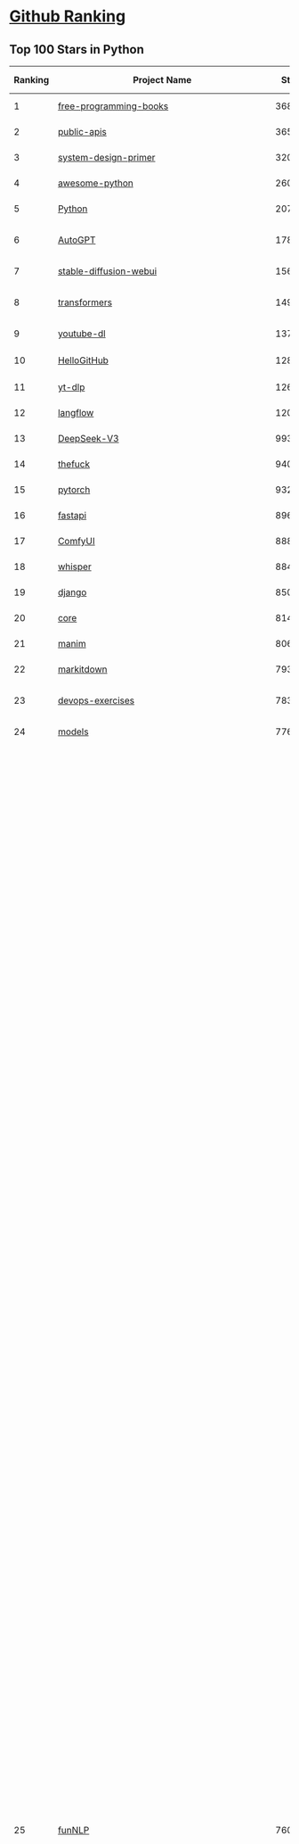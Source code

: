 [Github Ranking](../README.md)
==========

## Top 100 Stars in Python

| Ranking | Project Name | Stars | Forks | Language | Open Issues | Description | Last Commit |
| ------- | ------------ | ----- | ----- | -------- | ----------- | ----------- | ----------- |
| 1 | [free-programming-books](https://github.com/EbookFoundation/free-programming-books) | 368747 | 64186 | Python | 17 | :books: Freely available programming books | 2025-09-17T12:57:00Z |
| 2 | [public-apis](https://github.com/public-apis/public-apis) | 365474 | 38369 | Python | 19 | A collective list of free APIs | 2025-05-20T15:56:34Z |
| 3 | [system-design-primer](https://github.com/donnemartin/system-design-primer) | 320177 | 52320 | Python | 252 | Learn how to design large-scale systems. Prep for the system design interview.  Includes Anki flashcards. | 2025-05-21T11:13:33Z |
| 4 | [awesome-python](https://github.com/vinta/awesome-python) | 260493 | 26315 | Python | 0 | An opinionated list of awesome Python frameworks, libraries, software and resources. | 2025-09-17T05:29:57Z |
| 5 | [Python](https://github.com/TheAlgorithms/Python) | 207831 | 47883 | Python | 76 | All Algorithms implemented in Python | 2025-09-18T13:55:59Z |
| 6 | [AutoGPT](https://github.com/Significant-Gravitas/AutoGPT) | 178585 | 45973 | Python | 166 | AutoGPT is the vision of accessible AI for everyone, to use and to build on. Our mission is to provide the tools, so that you can focus on what matters. | 2025-09-20T01:45:39Z |
| 7 | [stable-diffusion-webui](https://github.com/AUTOMATIC1111/stable-diffusion-webui) | 156562 | 29043 | Python | 2368 | Stable Diffusion web UI | 2025-09-17T16:31:20Z |
| 8 | [transformers](https://github.com/huggingface/transformers) | 149999 | 30458 | Python | 1067 | 🤗 Transformers: the model-definition framework for state-of-the-art machine learning models in text, vision, audio, and multimodal models, for both inference and training.  | 2025-09-19T19:55:47Z |
| 9 | [youtube-dl](https://github.com/ytdl-org/youtube-dl) | 137314 | 10464 | Python | 3643 | Command-line program to download videos from YouTube.com and other video sites | 2025-05-04T11:53:05Z |
| 10 | [HelloGitHub](https://github.com/521xueweihan/HelloGitHub) | 128549 | 10738 | Python | 199 | :octocat: 分享 GitHub 上有趣、入门级的开源项目。Share interesting, entry-level open source projects on GitHub. | 2025-08-28T00:48:15Z |
| 11 | [yt-dlp](https://github.com/yt-dlp/yt-dlp) | 126888 | 10179 | Python | 1626 | A feature-rich command-line audio/video downloader | 2025-09-19T23:33:27Z |
| 12 | [langflow](https://github.com/langflow-ai/langflow) | 120317 | 7633 | Python | 437 | Langflow is a powerful tool for building and deploying AI-powered agents and workflows. | 2025-09-20T03:29:20Z |
| 13 | [DeepSeek-V3](https://github.com/deepseek-ai/DeepSeek-V3) | 99329 | 16211 | Python | 38 | None | 2025-08-28T03:24:37Z |
| 14 | [thefuck](https://github.com/nvbn/thefuck) | 94050 | 3764 | Python | 289 | Magnificent app which corrects your previous console command. | 2024-07-19T14:56:13Z |
| 15 | [pytorch](https://github.com/pytorch/pytorch) | 93283 | 25343 | Python | 15711 | Tensors and Dynamic neural networks in Python with strong GPU acceleration | 2025-09-20T04:05:30Z |
| 16 | [fastapi](https://github.com/fastapi/fastapi) | 89632 | 7897 | Python | 49 | FastAPI framework, high performance, easy to learn, fast to code, ready for production | 2025-09-18T08:09:57Z |
| 17 | [ComfyUI](https://github.com/comfyanonymous/ComfyUI) | 88838 | 9905 | Python | 2719 | The most powerful and modular diffusion model GUI, api and backend with a graph/nodes interface. | 2025-09-20T03:23:28Z |
| 18 | [whisper](https://github.com/openai/whisper) | 88402 | 10999 | Python | 0 | Robust Speech Recognition via Large-Scale Weak Supervision | 2025-09-08T10:58:26Z |
| 19 | [django](https://github.com/django/django) | 85039 | 32974 | Python | 0 | The Web framework for perfectionists with deadlines. | 2025-09-19T19:54:19Z |
| 20 | [core](https://github.com/home-assistant/core) | 81444 | 35200 | Python | 2312 | :house_with_garden: Open source home automation that puts local control and privacy first. | 2025-09-20T03:51:24Z |
| 21 | [manim](https://github.com/3b1b/manim) | 80637 | 6882 | Python | 454 | Animation engine for explanatory math videos | 2025-06-14T15:50:43Z |
| 22 | [markitdown](https://github.com/microsoft/markitdown) | 79367 | 4350 | Python | 261 | Python tool for converting files and office documents to Markdown. | 2025-09-08T15:37:34Z |
| 23 | [devops-exercises](https://github.com/bregman-arie/devops-exercises) | 78321 | 17629 | Python | 35 | Linux, Jenkins, AWS, SRE, Prometheus, Docker, Python, Ansible, Git, Kubernetes, Terraform, OpenStack, SQL, NoSQL, Azure, GCP, DNS, Elastic, Network, Virtualization. DevOps Interview Questions | 2025-08-31T18:37:14Z |
| 24 | [models](https://github.com/tensorflow/models) | 77638 | 45473 | Python | 1077 | Models and examples built with TensorFlow | 2025-09-03T21:34:26Z |
| 25 | [funNLP](https://github.com/fighting41love/funNLP) | 76092 | 15001 | Python | 34 | 中英文敏感词、语言检测、中外手机/电话归属地/运营商查询、名字推断性别、手机号抽取、身份证抽取、邮箱抽取、中日文人名库、中文缩写库、拆字词典、词汇情感值、停用词、反动词表、暴恐词表、繁简体转换、英文模拟中文发音、汪峰歌词生成器、职业名称词库、同义词库、反义词库、否定词库、汽车品牌词库、汽车零件词库、连续英文切割、各种中文词向量、公司名字大全、古诗词库、IT词库、财经词库、成语词库、地名词库、历史名人词库、诗词词库、医学词库、饮食词库、法律词库、汽车词库、动物词库、中文聊天语料、中文谣言数据、百度中文问答数据集、句子相似度匹配算法集合、bert资源、文本生成&摘要相关工具、cocoNLP信息抽取工具、国内电话号码正则匹配、清华大学XLORE:中英文跨语言百科知识图谱、清华大学人工智能技术系列报告、自然语言生成、NLU太难了系列、自动对联数据及机器人、用户名黑名单列表、罪名法务名词及分类模型、微信公众号语料、cs224n深度学习自然语言处理课程、中文手写汉字识别、中文自然语言处理 语料/数据集、变量命名神器、分词语料库+代码、任务型对话英文数据集、ASR 语音数据集 + 基于深度学习的中文语音识别系统、笑声检测器、Microsoft多语言数字/单位/如日期时间识别包、中华新华字典数据库及api(包括常用歇后语、成语、词语和汉字)、文档图谱自动生成、SpaCy 中文模型、Common Voice语音识别数据集新版、神经网络关系抽取、基于bert的命名实体识别、关键词(Keyphrase)抽取包pke、基于医疗领域知识图谱的问答系统、基于依存句法与语义角色标注的事件三元组抽取、依存句法分析4万句高质量标注数据、cnocr：用来做中文OCR的Python3包、中文人物关系知识图谱项目、中文nlp竞赛项目及代码汇总、中文字符数据、speech-aligner: 从“人声语音”及其“语言文本”产生音素级别时间对齐标注的工具、AmpliGraph: 知识图谱表示学习(Python)库：知识图谱概念链接预测、Scattertext 文本可视化(python)、语言/知识表示工具：BERT & ERNIE、中文对比英文自然语言处理NLP的区别综述、Synonyms中文近义词工具包、HarvestText领域自适应文本挖掘工具（新词发现-情感分析-实体链接等）、word2word：(Python)方便易用的多语言词-词对集：62种语言/3,564个多语言对、语音识别语料生成工具：从具有音频/字幕的在线视频创建自动语音识别(ASR)语料库、构建医疗实体识别的模型（包含词典和语料标注）、单文档非监督的关键词抽取、Kashgari中使用gpt-2语言模型、开源的金融投资数据提取工具、文本自动摘要库TextTeaser: 仅支持英文、人民日报语料处理工具集、一些关于自然语言的基本模型、基于14W歌曲知识库的问答尝试--功能包括歌词接龙and已知歌词找歌曲以及歌曲歌手歌词三角关系的问答、基于Siamese bilstm模型的相似句子判定模型并提供训练数据集和测试数据集、用Transformer编解码模型实现的根据Hacker News文章标题自动生成评论、用BERT进行序列标记和文本分类的模板代码、LitBank：NLP数据集——支持自然语言处理和计算人文学科任务的100部带标记英文小说语料、百度开源的基准信息抽取系统、虚假新闻数据集、Facebook: LAMA语言模型分析，提供Transformer-XL/BERT/ELMo/GPT预训练语言模型的统一访问接口、CommonsenseQA：面向常识的英文QA挑战、中文知识图谱资料、数据及工具、各大公司内部里大牛分享的技术文档 PDF 或者 PPT、自然语言生成SQL语句（英文）、中文NLP数据增强（EDA）工具、英文NLP数据增强工具 、基于医药知识图谱的智能问答系统、京东商品知识图谱、基于mongodb存储的军事领域知识图谱问答项目、基于远监督的中文关系抽取、语音情感分析、中文ULMFiT-情感分析-文本分类-语料及模型、一个拍照做题程序、世界各国大规模人名库、一个利用有趣中文语料库 qingyun 训练出来的中文聊天机器人、中文聊天机器人seqGAN、省市区镇行政区划数据带拼音标注、教育行业新闻语料库包含自动文摘功能、开放了对话机器人-知识图谱-语义理解-自然语言处理工具及数据、中文知识图谱：基于百度百科中文页面-抽取三元组信息-构建中文知识图谱、masr: 中文语音识别-提供预训练模型-高识别率、Python音频数据增广库、中文全词覆盖BERT及两份阅读理解数据、ConvLab：开源多域端到端对话系统平台、中文自然语言处理数据集、基于最新版本rasa搭建的对话系统、基于TensorFlow和BERT的管道式实体及关系抽取、一个小型的证券知识图谱/知识库、复盘所有NLP比赛的TOP方案、OpenCLaP：多领域开源中文预训练语言模型仓库、UER：基于不同语料+编码器+目标任务的中文预训练模型仓库、中文自然语言处理向量合集、基于金融-司法领域(兼有闲聊性质)的聊天机器人、g2pC：基于上下文的汉语读音自动标记模块、Zincbase 知识图谱构建工具包、诗歌质量评价/细粒度情感诗歌语料库、快速转化「中文数字」和「阿拉伯数字」、百度知道问答语料库、基于知识图谱的问答系统、jieba_fast 加速版的jieba、正则表达式教程、中文阅读理解数据集、基于BERT等最新语言模型的抽取式摘要提取、Python利用深度学习进行文本摘要的综合指南、知识图谱深度学习相关资料整理、维基大规模平行文本语料、StanfordNLP 0.2.0：纯Python版自然语言处理包、NeuralNLP-NeuralClassifier：腾讯开源深度学习文本分类工具、端到端的封闭域对话系统、中文命名实体识别：NeuroNER vs. BertNER、新闻事件线索抽取、2019年百度的三元组抽取比赛：“科学空间队”源码、基于依存句法的开放域文本知识三元组抽取和知识库构建、中文的GPT2训练代码、ML-NLP - 机器学习(Machine Learning)NLP面试中常考到的知识点和代码实现、nlp4han:中文自然语言处理工具集(断句/分词/词性标注/组块/句法分析/语义分析/NER/N元语法/HMM/代词消解/情感分析/拼写检查、XLM：Facebook的跨语言预训练语言模型、用基于BERT的微调和特征提取方法来进行知识图谱百度百科人物词条属性抽取、中文自然语言处理相关的开放任务-数据集-当前最佳结果、CoupletAI - 基于CNN+Bi-LSTM+Attention 的自动对对联系统、抽象知识图谱、MiningZhiDaoQACorpus - 580万百度知道问答数据挖掘项目、brat rapid annotation tool: 序列标注工具、大规模中文知识图谱数据：1.4亿实体、数据增强在机器翻译及其他nlp任务中的应用及效果、allennlp阅读理解:支持多种数据和模型、PDF表格数据提取工具 、 Graphbrain：AI开源软件库和科研工具，目的是促进自动意义提取和文本理解以及知识的探索和推断、简历自动筛选系统、基于命名实体识别的简历自动摘要、中文语言理解测评基准，包括代表性的数据集&基准模型&语料库&排行榜、树洞 OCR 文字识别 、从包含表格的扫描图片中识别表格和文字、语声迁移、Python口语自然语言处理工具集(英文)、 similarity：相似度计算工具包，java编写、海量中文预训练ALBERT模型 、Transformers 2.0 、基于大规模音频数据集Audioset的音频增强 、Poplar：网页版自然语言标注工具、图片文字去除，可用于漫画翻译 、186种语言的数字叫法库、Amazon发布基于知识的人-人开放领域对话数据集 、中文文本纠错模块代码、繁简体转换 、 Python实现的多种文本可读性评价指标、类似于人名/地名/组织机构名的命名体识别数据集 、东南大学《知识图谱》研究生课程(资料)、. 英文拼写检查库 、 wwsearch是企业微信后台自研的全文检索引擎、CHAMELEON：深度学习新闻推荐系统元架构 、 8篇论文梳理BERT相关模型进展与反思、DocSearch：免费文档搜索引擎、 LIDA：轻量交互式对话标注工具 、aili - the fastest in-memory index in the East 东半球最快并发索引 、知识图谱车音工作项目、自然语言生成资源大全 、中日韩分词库mecab的Python接口库、中文文本摘要/关键词提取、汉字字符特征提取器 (featurizer)，提取汉字的特征（发音特征、字形特征）用做深度学习的特征、中文生成任务基准测评 、中文缩写数据集、中文任务基准测评 - 代表性的数据集-基准(预训练)模型-语料库-baseline-工具包-排行榜、PySS3：面向可解释AI的SS3文本分类器机器可视化工具 、中文NLP数据集列表、COPE - 格律诗编辑程序、doccano：基于网页的开源协同多语言文本标注工具 、PreNLP：自然语言预处理库、简单的简历解析器，用来从简历中提取关键信息、用于中文闲聊的GPT2模型：GPT2-chitchat、基于检索聊天机器人多轮响应选择相关资源列表(Leaderboards、Datasets、Papers)、(Colab)抽象文本摘要实现集锦(教程 、词语拼音数据、高效模糊搜索工具、NLP数据增广资源集、微软对话机器人框架 、 GitHub Typo Corpus：大规模GitHub多语言拼写错误/语法错误数据集、TextCluster：短文本聚类预处理模块 Short text cluster、面向语音识别的中文文本规范化、BLINK：最先进的实体链接库、BertPunc：基于BERT的最先进标点修复模型、Tokenizer：快速、可定制的文本词条化库、中文语言理解测评基准，包括代表性的数据集、基准(预训练)模型、语料库、排行榜、spaCy 医学文本挖掘与信息提取 、 NLP任务示例项目代码集、 python拼写检查库、chatbot-list - 行业内关于智能客服、聊天机器人的应用和架构、算法分享和介绍、语音质量评价指标(MOSNet, BSSEval, STOI, PESQ, SRMR)、 用138GB语料训练的法文RoBERTa预训练语言模型 、BERT-NER-Pytorch：三种不同模式的BERT中文NER实验、无道词典 - 有道词典的命令行版本，支持英汉互查和在线查询、2019年NLP亮点回顾、 Chinese medical dialogue data 中文医疗对话数据集 、最好的汉字数字(中文数字)-阿拉伯数字转换工具、 基于百科知识库的中文词语多词义/义项获取与特定句子词语语义消歧、awesome-nlp-sentiment-analysis - 情感分析、情绪原因识别、评价对象和评价词抽取、LineFlow：面向所有深度学习框架的NLP数据高效加载器、中文医学NLP公开资源整理 、MedQuAD：(英文)医学问答数据集、将自然语言数字串解析转换为整数和浮点数、Transfer Learning in Natural Language Processing (NLP) 、面向语音识别的中文/英文发音辞典、Tokenizers：注重性能与多功能性的最先进分词器、CLUENER 细粒度命名实体识别 Fine Grained Named Entity Recognition、 基于BERT的中文命名实体识别、中文谣言数据库、NLP数据集/基准任务大列表、nlp相关的一些论文及代码, 包括主题模型、词向量(Word Embedding)、命名实体识别(NER)、文本分类(Text Classificatin)、文本生成(Text Generation)、文本相似性(Text Similarity)计算等，涉及到各种与nlp相关的算法，基于keras和tensorflow 、Python文本挖掘/NLP实战示例、 Blackstone：面向非结构化法律文本的spaCy pipeline和NLP模型通过同义词替换实现文本“变脸” 、中文 预训练 ELECTREA 模型: 基于对抗学习 pretrain Chinese Model 、albert-chinese-ner - 用预训练语言模型ALBERT做中文NER 、基于GPT2的特定主题文本生成/文本增广、开源预训练语言模型合集、多语言句向量包、编码、标记和实现：一种可控高效的文本生成方法、 英文脏话大列表 、attnvis：GPT2、BERT等transformer语言模型注意力交互可视化、CoVoST：Facebook发布的多语种语音-文本翻译语料库，包括11种语言(法语、德语、荷兰语、俄语、西班牙语、意大利语、土耳其语、波斯语、瑞典语、蒙古语和中文)的语音、文字转录及英文译文、Jiagu自然语言处理工具 - 以BiLSTM等模型为基础，提供知识图谱关系抽取 中文分词 词性标注 命名实体识别 情感分析 新词发现 关键词 文本摘要 文本聚类等功能、用unet实现对文档表格的自动检测，表格重建、NLP事件提取文献资源列表 、 金融领域自然语言处理研究资源大列表、CLUEDatasetSearch - 中英文NLP数据集：搜索所有中文NLP数据集，附常用英文NLP数据集 、medical_NER - 中文医学知识图谱命名实体识别 、(哈佛)讲因果推理的免费书、知识图谱相关学习资料/数据集/工具资源大列表、Forte：灵活强大的自然语言处理pipeline工具集 、Python字符串相似性算法库、PyLaia：面向手写文档分析的深度学习工具包、TextFooler：针对文本分类/推理的对抗文本生成模块、Haystack：灵活、强大的可扩展问答(QA)框架、中文关键短语抽取工具 | 2024-05-10T07:38:24Z |
| 26 | [Deep-Live-Cam](https://github.com/hacksider/Deep-Live-Cam) | 73199 | 10611 | Python | 72 | real time face swap and one-click video deepfake with only a single image | 2025-08-29T06:44:46Z |
| 27 | [d2l-zh](https://github.com/d2l-ai/d2l-zh) | 72483 | 11877 | Python | 0 | 《动手学深度学习》：面向中文读者、能运行、可讨论。中英文版被70多个国家的500多所大学用于教学。 | 2024-07-30T09:32:19Z |
| 28 | [screenshot-to-code](https://github.com/abi/screenshot-to-code) | 70911 | 8784 | Python | 105 | Drop in a screenshot and convert it to clean code (HTML/Tailwind/React/Vue) | 2025-07-27T20:51:24Z |
| 29 | [flask](https://github.com/pallets/flask) | 70376 | 16534 | Python | 4 | The Python micro framework for building web applications. | 2025-09-20T00:33:34Z |
| 30 | [browser-use](https://github.com/browser-use/browser-use) | 70164 | 8202 | Python | 110 | 🌐 Make websites accessible for AI agents. Automate tasks online with ease. | 2025-09-20T02:40:36Z |
| 31 | [PayloadsAllTheThings](https://github.com/swisskyrepo/PayloadsAllTheThings) | 70063 | 15949 | Python | 0 | A list of useful payloads and bypass for Web Application Security and Pentest/CTF | 2025-09-19T12:48:46Z |
| 32 | [awesome-machine-learning](https://github.com/josephmisiti/awesome-machine-learning) | 69794 | 15088 | Python | 1 | A curated list of awesome Machine Learning frameworks, libraries and software. | 2025-08-13T18:34:54Z |
| 33 | [awesome-llm-apps](https://github.com/Shubhamsaboo/awesome-llm-apps) | 69529 | 8811 | Python | 4 | Collection of awesome LLM apps with AI Agents and RAG using OpenAI, Anthropic, Gemini and opensource models. | 2025-09-15T05:12:31Z |
| 34 | [gpt_academic](https://github.com/binary-husky/gpt_academic) | 69236 | 8367 | Python | 264 | 为GPT/GLM等LLM大语言模型提供实用化交互接口，特别优化论文阅读/润色/写作体验，模块化设计，支持自定义快捷按钮&函数插件，支持Python和C++等项目剖析&自译解功能，PDF/LaTex论文翻译&总结功能，支持并行问询多种LLM模型，支持chatglm3等本地模型。接入通义千问, deepseekcoder, 讯飞星火, 文心一言, llama2, rwkv, claude2, moss等。 | 2025-08-24T12:50:21Z |
| 35 | [cpython](https://github.com/python/cpython) | 68935 | 32898 | Python | 7190 | The Python programming language | 2025-09-19T18:21:50Z |
| 36 | [sherlock](https://github.com/sherlock-project/sherlock) | 68759 | 7979 | Python | 83 | Hunt down social media accounts by username across social networks | 2025-09-19T05:08:12Z |
| 37 | [new-pac](https://github.com/Alvin9999/new-pac) | 68440 | 10359 | Python | 444 | 翻墙-科学上网、自由上网、免费科学上网、免费翻墙、fanqiang、油管youtube/视频下载、软件、VPN、一键翻墙浏览器，vps一键搭建翻墙服务器脚本/教程，免费shadowsocks/ss/ssr/v2ray/goflyway账号/节点，翻墙梯子，电脑、手机、iOS、安卓、windows、Mac、Linux、路由器翻墙、科学上网、youtube视频下载、youtube油管镜像/免翻墙网站、美区apple id共享账号、翻墙-科学上网-梯子 | 2025-09-20T04:02:19Z |
| 38 | [ansible](https://github.com/ansible/ansible) | 66454 | 24084 | Python | 579 | Ansible is a radically simple IT automation platform that makes your applications and systems easier to deploy and maintain. Automate everything from code deployment to network configuration to cloud management, in a language that approaches plain English, using SSH, with no agents to install on remote systems. https://docs.ansible.com. | 2025-09-19T16:56:22Z |
| 39 | [gpt4free](https://github.com/xtekky/gpt4free) | 65128 | 13680 | Python | 9 | The official gpt4free repository \| various collection of powerful language models \| o4, o3 and deepseek r1, gpt-4.1, gemini 2.5 | 2025-09-13T19:49:59Z |
| 40 | [OpenHands](https://github.com/All-Hands-AI/OpenHands) | 63620 | 7656 | Python | 344 | 🙌 OpenHands: Code Less, Make More | 2025-09-20T03:55:22Z |
| 41 | [keras](https://github.com/keras-team/keras) | 63411 | 19625 | Python | 228 | Deep Learning for humans | 2025-09-19T20:46:53Z |
| 42 | [scikit-learn](https://github.com/scikit-learn/scikit-learn) | 63380 | 26252 | Python | 1602 | scikit-learn: machine learning in Python | 2025-09-19T10:40:49Z |
| 43 | [annotated_deep_learning_paper_implementations](https://github.com/labmlai/annotated_deep_learning_paper_implementations) | 63262 | 6396 | Python | 24 | 🧑‍🏫 60+ Implementations/tutorials of deep learning papers with side-by-side notes 📝; including transformers (original, xl, switch, feedback, vit, ...), optimizers (adam, adabelief, sophia, ...), gans(cyclegan, stylegan2, ...), 🎮 reinforcement learning (ppo, dqn), capsnet, distillation, ... 🧠 | 2025-09-19T10:18:51Z |
| 44 | [localstack](https://github.com/localstack/localstack) | 60588 | 4248 | Python | 256 | 💻 A fully functional local AWS cloud stack. Develop and test your cloud & Serverless apps offline | 2025-09-19T23:54:10Z |
| 45 | [open-interpreter](https://github.com/openinterpreter/open-interpreter) | 60529 | 5188 | Python | 228 | A natural language interface for computers | 2025-08-06T17:38:07Z |
| 46 | [LLaMA-Factory](https://github.com/hiyouga/LLaMA-Factory) | 58961 | 7210 | Python | 653 | Unified Efficient Fine-Tuning of 100+ LLMs & VLMs (ACL 2024) | 2025-09-16T09:04:21Z |
| 47 | [llama](https://github.com/meta-llama/llama) | 58763 | 9804 | Python | 448 | Inference code for Llama models | 2025-01-26T21:42:26Z |
| 48 | [vllm](https://github.com/vllm-project/vllm) | 58489 | 10246 | Python | 1835 | A high-throughput and memory-efficient inference and serving engine for LLMs | 2025-09-20T03:18:13Z |
| 49 | [MetaGPT](https://github.com/FoundationAgents/MetaGPT) | 58483 | 7067 | Python | 11 | 🌟 The Multi-Agent Framework: First AI Software Company, Towards Natural Language Programming | 2025-06-30T11:45:55Z |
| 50 | [scrapy](https://github.com/scrapy/scrapy) | 58279 | 11049 | Python | 470 | Scrapy, a fast high-level web crawling & scraping framework for Python. | 2025-09-15T09:24:09Z |
| 51 | [Real-Time-Voice-Cloning](https://github.com/CorentinJ/Real-Time-Voice-Cloning) | 56664 | 9214 | Python | 181 | Clone a voice in 5 seconds to generate arbitrary speech in real-time | 2025-09-19T09:37:21Z |
| 52 | [private-gpt](https://github.com/zylon-ai/private-gpt) | 56603 | 7573 | Python | 255 | Interact with your documents using the power of GPT, 100% privately, no data leaks | 2024-11-13T19:30:32Z |
| 53 | [you-get](https://github.com/soimort/you-get) | 56414 | 9805 | Python | 0 | :arrow_double_down: Dumb downloader that scrapes the web | 2025-04-27T15:33:25Z |
| 54 | [openpilot](https://github.com/commaai/openpilot) | 56103 | 10124 | Python | 141 | openpilot is an operating system for robotics. Currently, it upgrades the driver assistance system on 300+ supported cars. | 2025-09-20T03:14:48Z |
| 55 | [face_recognition](https://github.com/ageitgey/face_recognition) | 55448 | 13681 | Python | 773 | The world's simplest facial recognition api for Python and the command line | 2024-08-21T06:22:36Z |
| 56 | [yolov5](https://github.com/ultralytics/yolov5) | 55409 | 17202 | Python | 257 | YOLOv5 🚀 in PyTorch > ONNX > CoreML > TFLite | 2025-09-08T04:09:27Z |
| 57 | [PaddleOCR](https://github.com/PaddlePaddle/PaddleOCR) | 55043 | 8676 | Python | 128 | Turn any PDF or image document into structured data for your AI. A powerful, lightweight OCR toolkit that bridges the gap between images/PDFs and LLMs. Supports 80+ languages. | 2025-09-19T10:30:24Z |
| 58 | [gpt-engineer](https://github.com/AntonOsika/gpt-engineer) | 54876 | 7295 | Python | 31 | CLI platform to experiment with codegen. Precursor to: https://lovable.dev | 2025-05-14T10:15:10Z |
| 59 | [faceswap](https://github.com/deepfakes/faceswap) | 54502 | 13415 | Python | 35 | Deepfakes Software For All | 2025-09-18T13:22:25Z |
| 60 | [rich](https://github.com/Textualize/rich) | 53774 | 1885 | Python | 215 | Rich is a Python library for rich text and beautiful formatting in the terminal. | 2025-08-13T10:52:09Z |
| 61 | [hackingtool](https://github.com/Z4nzu/hackingtool) | 53598 | 5801 | Python | 53 | ALL IN ONE Hacking Tool For Hackers | 2025-03-03T15:17:19Z |
| 62 | [crawl4ai](https://github.com/unclecode/crawl4ai) | 53578 | 5323 | Python | 174 | 🚀🤖 Crawl4AI: Open-source LLM Friendly Web Crawler & Scraper. Don't be shy, join here: https://discord.gg/jP8KfhDhyN | 2025-09-19T06:17:35Z |
| 63 | [requests](https://github.com/psf/requests) | 53288 | 9537 | Python | 202 | A simple, yet elegant, HTTP library. | 2025-09-09T09:00:21Z |
| 64 | [OpenBB](https://github.com/OpenBB-finance/OpenBB) | 52390 | 4987 | Python | 36 | Financial data platform for analysts, quants and AI agents. | 2025-09-18T19:48:00Z |
| 65 | [GPT-SoVITS](https://github.com/RVC-Boss/GPT-SoVITS) | 50994 | 5593 | Python | 731 | 1 min voice data can also be used to train a good TTS model! (few shot voice cloning) | 2025-09-10T07:01:05Z |
| 66 | [grok-1](https://github.com/xai-org/grok-1) | 50508 | 8369 | Python | 0 | Grok open release | 2024-08-30T04:17:25Z |
| 67 | [autogen](https://github.com/microsoft/autogen) | 49966 | 7642 | Python | 400 | A programming framework for agentic AI | 2025-09-18T04:06:24Z |
| 68 | [OpenManus](https://github.com/FoundationAgents/OpenManus) | 49874 | 8726 | Python | 375 | No fortress, purely open ground.  OpenManus is Coming. | 2025-09-19T07:29:19Z |
| 69 | [30-Days-Of-Python](https://github.com/Asabeneh/30-Days-Of-Python) | 49460 | 9458 | Python | 57 | 30 days of Python programming challenge is a step-by-step guide to learn the Python programming language in 30 days. This challenge may take more than100 days, follow your own pace.  These videos may help too: https://www.youtube.com/channel/UC7PNRuno1rzYPb1xLa4yktw | 2025-06-04T21:49:56Z |
| 70 | [professional-programming](https://github.com/charlax/professional-programming) | 48033 | 3824 | Python | 0 | A collection of learning resources for curious software engineers | 2025-09-08T13:49:07Z |
| 71 | [big-list-of-naughty-strings](https://github.com/minimaxir/big-list-of-naughty-strings) | 47418 | 2160 | Python | 69 | The Big List of Naughty Strings is a list of strings which have a high probability of causing issues when used as user-input data. | 2024-04-18T03:26:59Z |
| 72 | [pandas](https://github.com/pandas-dev/pandas) | 46615 | 18977 | Python | 3519 | Flexible and powerful data analysis / manipulation library for Python, providing labeled data structures similar to R data.frame objects, statistical functions, and much more | 2025-09-19T18:34:53Z |
| 73 | [Fooocus](https://github.com/lllyasviel/Fooocus) | 46474 | 7473 | Python | 214 | Focus on prompting and generating | 2025-09-02T20:28:44Z |
| 74 | [odoo](https://github.com/odoo/odoo) | 45853 | 29637 | Python | 3331 | Odoo. Open Source Apps To Grow Your Business. | 2025-09-20T02:45:54Z |
| 75 | [unsloth](https://github.com/unslothai/unsloth) | 45846 | 3749 | Python | 742 | Fine-tuning & Reinforcement Learning for LLMs. 🦥 Train OpenAI gpt-oss, DeepSeek-R1, Qwen3, Gemma 3, TTS 2x faster with 70% less VRAM. | 2025-09-20T03:01:33Z |
| 76 | [ultralytics](https://github.com/ultralytics/ultralytics) | 45784 | 8925 | Python | 230 | Ultralytics YOLO 🚀 | 2025-09-19T23:24:12Z |
| 77 | [text-generation-webui](https://github.com/oobabooga/text-generation-webui) | 45013 | 5784 | Python | 2585 | The definitive Web UI for local AI, with powerful features and easy setup. | 2025-09-19T23:13:05Z |
| 78 | [nanoGPT](https://github.com/karpathy/nanoGPT) | 44561 | 7574 | Python | 231 | The simplest, fastest repository for training/finetuning medium-sized GPTs. | 2024-12-09T23:53:04Z |
| 79 | [llama_index](https://github.com/run-llama/llama_index) | 44339 | 6380 | Python | 200 | LlamaIndex is the leading framework for building LLM-powered agents over your data. | 2025-09-18T15:04:54Z |
| 80 | [MinerU](https://github.com/opendatalab/MinerU) | 44268 | 3655 | Python | 102 | A high-quality tool for convert PDF to Markdown and JSON.一站式开源高质量数据提取工具，将PDF转换成Markdown和JSON格式。 | 2025-09-19T08:51:44Z |
| 81 | [pathway](https://github.com/pathwaycom/pathway) | 43527 | 1327 | Python | 47 | Python ETL framework for stream processing, real-time analytics, LLM pipelines, and RAG. | 2025-09-19T09:36:17Z |
| 82 | [TTS](https://github.com/coqui-ai/TTS) | 42680 | 5620 | Python | 8 | 🐸💬 - a deep learning toolkit for Text-to-Speech, battle-tested in research and production | 2024-08-16T12:07:14Z |
| 83 | [airflow](https://github.com/apache/airflow) | 42479 | 15631 | Python | 1304 | Apache Airflow - A platform to programmatically author, schedule, and monitor workflows | 2025-09-20T01:58:49Z |
| 84 | [freqtrade](https://github.com/freqtrade/freqtrade) | 42283 | 8637 | Python | 31 | Free, open source crypto trading bot | 2025-09-19T18:37:17Z |
| 85 | [python-patterns](https://github.com/faif/python-patterns) | 42120 | 7046 | Python | 11 | A collection of design patterns/idioms in Python | 2025-09-05T18:57:41Z |
| 86 | [sentry](https://github.com/getsentry/sentry) | 42005 | 4437 | Python | 2021 | Developer-first error tracking and performance monitoring | 2025-09-20T03:59:40Z |
| 87 | [stablediffusion](https://github.com/Stability-AI/stablediffusion) | 41771 | 5328 | Python | 248 | High-Resolution Image Synthesis with Latent Diffusion Models | 2025-06-25T14:18:37Z |
| 88 | [diagrams](https://github.com/mingrammer/diagrams) | 41501 | 2669 | Python | 311 | :art: Diagram as Code for prototyping cloud system architectures | 2025-09-19T08:01:57Z |
| 89 | [ailearning](https://github.com/apachecn/ailearning) | 41464 | 11585 | Python | 3 | AiLearning：数据分析+机器学习实战+线性代数+PyTorch+NLTK+TF2 | 2024-11-12T16:21:55Z |
| 90 | [streamlit](https://github.com/streamlit/streamlit) | 41461 | 3729 | Python | 1121 | Streamlit — A faster way to build and share data apps. | 2025-09-20T01:30:28Z |
| 91 | [ColossalAI](https://github.com/hpcaitech/ColossalAI) | 41164 | 4534 | Python | 430 | Making large AI models cheaper, faster and more accessible | 2025-09-19T09:37:00Z |
| 92 | [ChatGLM-6B](https://github.com/zai-org/ChatGLM-6B) | 41126 | 5213 | Python | 558 | ChatGLM-6B: An Open Bilingual Dialogue Language Model \| 开源双语对话语言模型 | 2024-06-27T04:05:25Z |
| 93 | [ai-hedge-fund](https://github.com/virattt/ai-hedge-fund) | 41099 | 7219 | Python | 22 | An AI Hedge Fund Team | 2025-09-19T21:14:36Z |
| 94 | [black](https://github.com/psf/black) | 40952 | 2618 | Python | 325 | The uncompromising Python code formatter | 2025-09-19T14:34:25Z |
| 95 | [mitmproxy](https://github.com/mitmproxy/mitmproxy) | 40588 | 4300 | Python | 343 | An interactive TLS-capable intercepting HTTP proxy for penetration testers and software developers. | 2025-09-08T14:00:10Z |
| 96 | [cheat.sh](https://github.com/chubin/cheat.sh) | 40231 | 1875 | Python | 127 | the only cheat sheet you need | 2025-08-08T05:15:06Z |
| 97 | [mem0](https://github.com/mem0ai/mem0) | 40200 | 4232 | Python | 312 | Universal memory layer for AI Agents; Announcing OpenMemory MCP - local and secure memory management. | 2025-09-18T21:40:47Z |
| 98 | [DeepSpeed](https://github.com/deepspeedai/DeepSpeed) | 40139 | 4559 | Python | 1110 | DeepSpeed is a deep learning optimization library that makes distributed training and inference easy, efficient, and effective. | 2025-09-19T21:33:24Z |
| 99 | [MoneyPrinterTurbo](https://github.com/harry0703/MoneyPrinterTurbo) | 39981 | 5810 | Python | 184 | 利用AI大模型，一键生成高清短视频 Generate short videos with one click using AI LLM. | 2025-06-11T06:34:54Z |
| 100 | [gradio](https://github.com/gradio-app/gradio) | 39963 | 3066 | Python | 391 | Build and share delightful machine learning apps, all in Python. 🌟 Star to support our work! | 2025-09-19T18:05:19Z |

